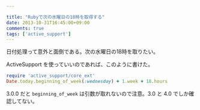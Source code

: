 ```yaml
---

title: "Rubyで次の水曜日の18時を取得する"
date: 2013-10-31T16:45:00+09:00
comments: true
tags: ['active_support']
---
```


日付処理って意外と面倒である。次の水曜日の18時を取りたい。


ActiveSupport を使っていいのであれば、このように書けた。

```ruby
require 'active_support/core_ext'
Date.today.beginning_of_week(:wednesday) + 1.week + 18.hours
```

3.0.0 だと `beginning_of_week` は引数が取れないので注意。3.0 と 4.0 でしか確認してない。
